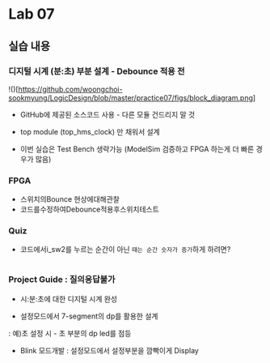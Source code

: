 # Lab 07

## 실습 내용

### **디지털 시계 (분:초) 부분 설계 - Debounce 적용 전**
!()[https://github.com/woongchoi-sookmyung/LogicDesign/blob/master/practice07/figs/block_diagram.png]

- GitHub에 제공된 소스코드 사용 - 다른 모듈 건드리지 말 것

- top module (top_hms_clock) 만 채워서 설계

- 이번 실습은 Test Bench 생략가능 (ModelSim 검증하고 FPGA 하는게 더 빠른 경우가 많음)


### **FPGA**

- 스위치의Bounce 현상에대해관찰
- 코드를수정하여Debounce적용후스위치테스트

### **Quiz**

- 코드에서i_sw2를 누르는 순간이 아닌 `때는 순간 숫자가 증가`하게 하려면?

```verilog
```

### **Project Guide : 질의응답불가**

- 시:분:초에 대한 디지털 시계 완성

- 설정모드에서 7-segment의 dp를 활용한 설계

: 예)초 설정 시 - 초 부분의 dp led를 점등

- Blink 모드개발
: 설정모드에서 설정부분을 깜빡이게 Display
